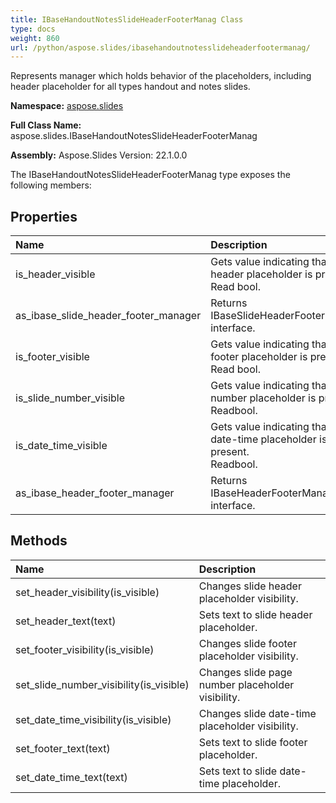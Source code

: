 ```yaml
---
title: IBaseHandoutNotesSlideHeaderFooterManag Class
type: docs
weight: 860
url: /python/aspose.slides/ibasehandoutnotesslideheaderfootermanag/
---
```


Represents manager which holds behavior of the placeholders, including header placeholder for all types handout and notes slides.

**Namespace:** [aspose.slides](/python/aspose.slides/)

**Full Class Name:** aspose.slides.IBaseHandoutNotesSlideHeaderFooterManag

**Assembly:**  Aspose.Slides Version: 22.1.0.0

The IBaseHandoutNotesSlideHeaderFooterManag type exposes the following members:
## **Properties**
|**Name**|**Description**|
| :- | :- |
|is_header_visible|Gets value indicating that a header placeholder is present.<br/>            Read bool.|
|as_ibase_slide_header_footer_manager|Returns IBaseSlideHeaderFooterManager interface.|
|is_footer_visible|Gets value indicating that a footer placeholder is present.<br/>            Read bool.|
|is_slide_number_visible|Gets value indicating that a page number placeholder is present.<br/>            Readbool.|
|is_date_time_visible|Gets value indicating that a date-time placeholder is present.<br/>            Readbool.|
|as_ibase_header_footer_manager|Returns IBaseHeaderFooterManager interface.|
## **Methods**
|**Name**|**Description**|
| :- | :- |
|set_header_visibility(is_visible)|Changes slide header placeholder visibility.|
|set_header_text(text)|Sets text to slide header placeholder.|
|set_footer_visibility(is_visible)|Changes slide footer placeholder visibility.|
|set_slide_number_visibility(is_visible)|Changes slide page number placeholder visibility.|
|set_date_time_visibility(is_visible)|Changes slide date-time placeholder visibility.|
|set_footer_text(text)|Sets text to slide footer placeholder.|
|set_date_time_text(text)|Sets text to slide date-time placeholder.|
